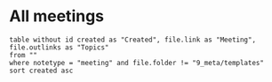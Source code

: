 
# All meetings
```dataview
table without id created as "Created", file.link as "Meeting", file.outlinks as "Topics"
from ""
where notetype = "meeting" and file.folder != "9_meta/templates"
sort created asc
```

